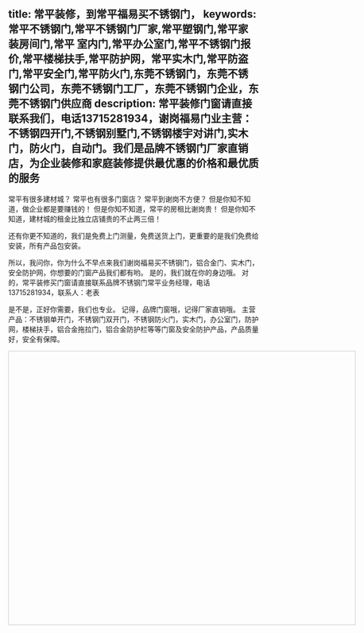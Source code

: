 title: 常平装修，到常平福易买不锈钢门，
keywords: 常平不锈钢门,常平不锈钢门厂家,常平塑钢门,常平家装房间门,常平 室内门,常平办公室门,常平不锈钢门报价,常平楼梯扶手,常平防护网，常平实木门,常平防盗门,常平安全门,常平防火门,东莞不锈钢门，东莞不锈钢门公司，东莞不锈钢门工厂，东莞不锈钢门企业，东莞不锈钢门供应商
description: 常平装修门窗请直接联系我们，电话13715281934，谢岗福易门业主营：不锈钢四开门,不锈钢别墅门,不锈钢楼宇对讲门,实木门，防火门，自动门。我们是品牌不锈钢门厂家直销店，为企业装修和家庭装修提供最优惠的价格和最优质的服务
---
常平有很多建材城？
常平也有很多门窗店？
常平到谢岗不方便？
但是你知不知道，做企业都是要赚钱的！
但是你知不知道，常平的房租比谢岗贵！
但是你知不知道，建材城的租金比独立店铺贵的不止两三倍！

还有你更不知道的，我们是免费上门测量，免费送货上门，更重要的是我们免费给安装，所有产品包安装。

所以，我问你，你为什么不早点来我们谢岗福易买不锈钢门，铝合金门、实木门，安全防护网，你想要的门窗产品我们都有哟。
是的，我们就在你的身边哦。
对的，常平装修买门窗请直接联系品牌不锈钢门常平业务经理，电话13715281934，联系人：老表



是不是，正好你需要，我们也专业。
记得，品牌门窗哦，记得厂家直销哦。
主营产品：不锈钢单开门，不锈钢门双开门，不锈钢防火门，实木门，办公室门，防护网，楼梯扶手，铝合金拖拉门，铝合金防护栏等等门窗及安全防护产品，产品质量好，安全有保障。


  <!--百度地图容器-->
  <div style="width:697px;height:550px;border:#ccc solid 1px;" id="dituContent"></div>
</body>
<script type="text/javascript">
    //创建和初始化地图函数：
    function initMap(){
        createMap();//创建地图
        setMapEvent();//设置地图事件
        addMapControl();//向地图添加控件
        addMarker();//向地图中添加marker
        addRemark();//向地图中添加文字标注
    }
    
    //创建地图函数：
    function createMap(){
        var map = new BMap.Map("dituContent");//在百度地图容器中创建一个地图
        var point = new BMap.Point(114.142807,22.968764);//定义一个中心点坐标
        map.centerAndZoom(point,18);//设定地图的中心点和坐标并将地图显示在地图容器中
        window.map = map;//将map变量存储在全局
    }
    
    //地图事件设置函数：
    function setMapEvent(){
        map.enableDragging();//启用地图拖拽事件，默认启用(可不写)
        map.enableScrollWheelZoom();//启用地图滚轮放大缩小
        map.enableDoubleClickZoom();//启用鼠标双击放大，默认启用(可不写)
        map.enableKeyboard();//启用键盘上下左右键移动地图
    }
    
    //地图控件添加函数：
    function addMapControl(){
        //向地图中添加缩放控件
	var ctrl_nav = new BMap.NavigationControl({anchor:BMAP_ANCHOR_TOP_LEFT,type:BMAP_NAVIGATION_CONTROL_LARGE});
	map.addControl(ctrl_nav);
        //向地图中添加缩略图控件
	var ctrl_ove = new BMap.OverviewMapControl({anchor:BMAP_ANCHOR_BOTTOM_RIGHT,isOpen:1});
	map.addControl(ctrl_ove);
        //向地图中添加比例尺控件
	var ctrl_sca = new BMap.ScaleControl({anchor:BMAP_ANCHOR_BOTTOM_LEFT});
	map.addControl(ctrl_sca);
    }
    
    //标注点数组
    var markerArr = [{title:"谢岗福易门业",content:"谢岗福易门业，不锈钢门，防火门，室内门，卫生间门，厨房门，实木门。",point:"114.143099|22.968447",isOpen:0,icon:{w:21,h:21,l:0,t:0,x:6,lb:5}}
		 ];
    //创建marker
    function addMarker(){
        for(var i=0;i<markerArr.length;i++){
            var json = markerArr[i];
            var p0 = json.point.split("|")[0];
            var p1 = json.point.split("|")[1];
            var point = new BMap.Point(p0,p1);
			var iconImg = createIcon(json.icon);
            var marker = new BMap.Marker(point,{icon:iconImg});
			var iw = createInfoWindow(i);
			var label = new BMap.Label(json.title,{"offset":new BMap.Size(json.icon.lb-json.icon.x+10,-20)});
			marker.setLabel(label);
            map.addOverlay(marker);
            label.setStyle({
                        borderColor:"#808080",
                        color:"#333",
                        cursor:"pointer"
            });
			
			(function(){
				var index = i;
				var _iw = createInfoWindow(i);
				var _marker = marker;
				_marker.addEventListener("click",function(){
				    this.openInfoWindow(_iw);
			    });
			    _iw.addEventListener("open",function(){
				    _marker.getLabel().hide();
			    })
			    _iw.addEventListener("close",function(){
				    _marker.getLabel().show();
			    })
				label.addEventListener("click",function(){
				    _marker.openInfoWindow(_iw);
			    })
				if(!!json.isOpen){
					label.hide();
					_marker.openInfoWindow(_iw);
				}
			})()
        }
    }
    //创建InfoWindow
    function createInfoWindow(i){
        var json = markerArr[i];
        var iw = new BMap.InfoWindow("<b class='iw_poi_title' title='" + json.title + "'>" + json.title + "</b><div class='iw_poi_content'>"+json.content+"</div>");
        return iw;
    }
    //创建一个Icon
    function createIcon(json){
        var icon = new BMap.Icon("http://app.baidu.com/map/images/us_mk_icon.png", new BMap.Size(json.w,json.h),{imageOffset: new BMap.Size(-json.l,-json.t),infoWindowOffset:new BMap.Size(json.lb+5,1),offset:new BMap.Size(json.x,json.h)})
        return icon;
    }
//文字标注数组
    var lbPoints = [{point:"114.143144|22.968381",content:"福易门业产品：不锈钢门，防火门，实木门，塑钢门，安全门，厨房门，洗手间门，"}
		 ];
    //向地图中添加文字标注函数
    function addRemark(){
        for(var i=0;i<lbPoints.length;i++){
            var json = lbPoints[i];
            var p1 = json.point.split("|")[0];
            var p2 = json.point.split("|")[1];
            var label = new BMap.Label("<div style='padding:2px;'>"+json.content+"</div>",{point:new BMap.Point(p1,p2),offset:new BMap.Size(3,-6)});
            map.addOverlay(label);
            label.setStyle({borderColor:"#999"});
        }
    }
    
    initMap();//创建和初始化地图
</script>
